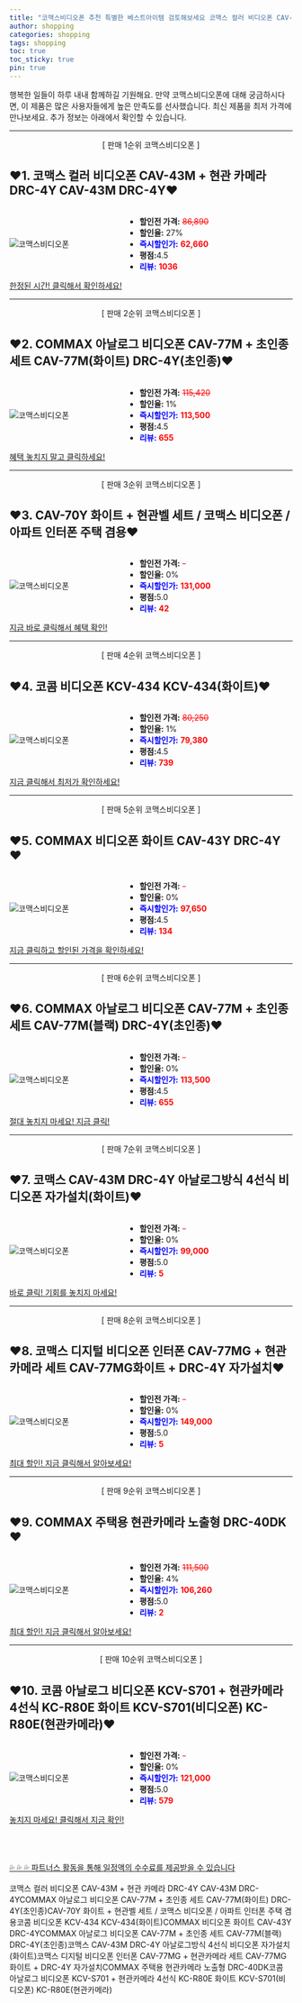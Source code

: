 ```yaml
---
title: "코맥스비디오폰 추천 특별한 베스트아이템 검토해보세요 코맥스 컬러 비디오폰 CAV-43M +"
author: shopping
categories: shopping
tags: shopping
toc: true
toc_sticky: true
pin: true
---
```

행복한 일들이 하루 내내 함께하길 기원해요. 만약 코맥스비디오폰에 대해 궁금하시다면,  이 제품은 많은 사용자들에게 높은 만족도를 선사했습니다. 최신 제품을 최저 가격에 만나보세요. 추가 정보는 아래에서 확인할 수 있습니다.

---
<p class="toplist" style="margin: 0 auto; display: block; width: fit-content;">[ 판매 1순위 코맥스비디오폰 ]</p>

<h2><strong>❤️1. 코맥스 컬러 비디오폰 CAV-43M + 현관 카메라 DRC-4Y CAV-43M DRC-4Y❤️</strong></h2>

<div style="display: flex; align-items: center;">
    <div style="flex: 0.4;">
        <img src="https://thumbnail6.coupangcdn.com/thumbnails/remote/230x230ex/image/retail/images/1748092589608722-d17ba6ad-41bd-4c11-97b4-4ae0b3014d2a.jpg" alt="코맥스비디오폰" style="max-width: 100%;">
    </div>
    <div style="flex: 0.6; margin-left: 10px;">
        <ul>
            <li><strong>할인전 가격:</strong> <del style="color: red;">86,890</del></li>
            <li><strong>할인율:</strong> 27%</li>
            <li><span style='color:blue'><strong>즉시할인가:</strong></span> <span style='color:red'><strong>62,660</strong></span></li>
            <li><strong>평점:</strong>4.5</li>
            <li><span style='color:blue'><strong>리뷰:</strong></span> <span style='color:red'><strong>1036</strong></span></li>
        </ul>
    </div>
</div>
<div class="center">
    <a href="https://selin100587001.github.io?lptag=AF9450613&subid=githubio&pageKey=148157067&traceid=V0-153&itemId=428437634&vendorItemId=4056474283" class="myButton">
        한정된 시간! 클릭해서 확인하세요!
    </a>
</div>


---
<p class="toplist" style="margin: 0 auto; display: block; width: fit-content;">[ 판매 2순위 코맥스비디오폰 ]</p>

<h2><strong>❤️2. COMMAX 아날로그 비디오폰 CAV-77M + 초인종 세트 CAV-77M(화이트) DRC-4Y(초인종)❤️</strong></h2>

<div style="display: flex; align-items: center;">
    <div style="flex: 0.4;">
        <img src="https://thumbnail7.coupangcdn.com/thumbnails/remote/230x230ex/image/rs_quotation_api/pumo4ni3/631ca846b59d46a280a2f42d416a1809.jpg" alt="코맥스비디오폰" style="max-width: 100%;">
    </div>
    <div style="flex: 0.6; margin-left: 10px;">
        <ul>
            <li><strong>할인전 가격:</strong> <del style="color: red;">115,420</del></li>
            <li><strong>할인율:</strong> 1%</li>
            <li><span style='color:blue'><strong>즉시할인가:</strong></span> <span style='color:red'><strong>113,500</strong></span></li>
            <li><strong>평점:</strong>4.5</li>
            <li><span style='color:blue'><strong>리뷰:</strong></span> <span style='color:red'><strong>655</strong></span></li>
        </ul>
    </div>
</div>
<div class="center">
    <a href="https://selin100587001.github.io?lptag=AF9450613&subid=githubio&pageKey=6215010238&traceid=V0-153&itemId=12407815055&vendorItemId=79677289576" class="myButton">
        혜택 놓치지 말고 클릭하세요!
    </a>
</div>


---
<p class="toplist" style="margin: 0 auto; display: block; width: fit-content;">[ 판매 3순위 코맥스비디오폰 ]</p>

<h2><strong>❤️3. CAV-70Y 화이트 + 현관벨 세트 / 코맥스 비디오폰 / 아파트 인터폰 주택 겸용❤️</strong></h2>

<div style="display: flex; align-items: center;">
    <div style="flex: 0.4;">
        <img src="https://thumbnail6.coupangcdn.com/thumbnails/remote/230x230ex/image/vendor_inventory/3f6d/dc1ccfd00d56bb8cf937a19f543f11553bba392886b6e00c554d8bc4c2c2.png" alt="코맥스비디오폰" style="max-width: 100%;">
    </div>
    <div style="flex: 0.6; margin-left: 10px;">
        <ul>
            <li><strong>할인전 가격:</strong> <del style="color: red;">-</del></li>
            <li><strong>할인율:</strong> 0%</li>
            <li><span style='color:blue'><strong>즉시할인가:</strong></span> <span style='color:red'><strong>131,000</strong></span></li>
            <li><strong>평점:</strong>5.0</li>
            <li><span style='color:blue'><strong>리뷰:</strong></span> <span style='color:red'><strong>42</strong></span></li>
        </ul>
    </div>
</div>
<div class="center">
    <a href="https://selin100587001.github.io?lptag=AF9450613&subid=githubio&pageKey=6344730124&traceid=V0-153&itemId=13325770497&vendorItemId=80581735972" class="myButton">
        지금 바로 클릭해서 혜택 확인!
    </a>
</div>


---
<p class="toplist" style="margin: 0 auto; display: block; width: fit-content;">[ 판매 4순위 코맥스비디오폰 ]</p>

<h2><strong>❤️4. 코콤 비디오폰 KCV-434 KCV-434(화이트)❤️</strong></h2>

<div style="display: flex; align-items: center;">
    <div style="flex: 0.4;">
        <img src="https://thumbnail7.coupangcdn.com/thumbnails/remote/230x230ex/image/retail/images/103296425779421-f07c7f46-dfea-4b62-8e89-1b3b1a6678fa.jpg" alt="코맥스비디오폰" style="max-width: 100%;">
    </div>
    <div style="flex: 0.6; margin-left: 10px;">
        <ul>
            <li><strong>할인전 가격:</strong> <del style="color: red;">80,250</del></li>
            <li><strong>할인율:</strong> 1%</li>
            <li><span style='color:blue'><strong>즉시할인가:</strong></span> <span style='color:red'><strong>79,380</strong></span></li>
            <li><strong>평점:</strong>4.5</li>
            <li><span style='color:blue'><strong>리뷰:</strong></span> <span style='color:red'><strong>739</strong></span></li>
        </ul>
    </div>
</div>
<div class="center">
    <a href="https://selin100587001.github.io?lptag=AF9450613&subid=githubio&pageKey=6273250382&traceid=V0-153&itemId=12841326714&vendorItemId=83107809787" class="myButton">
        지금 클릭해서 최저가 확인하세요!
    </a>
</div>


---
<p class="toplist" style="margin: 0 auto; display: block; width: fit-content;">[ 판매 5순위 코맥스비디오폰 ]</p>

<h2><strong>❤️5. COMMAX 비디오폰 화이트 CAV-43Y DRC-4Y❤️</strong></h2>

<div style="display: flex; align-items: center;">
    <div style="flex: 0.4;">
        <img src="https://thumbnail7.coupangcdn.com/thumbnails/remote/230x230ex/image/vendor_inventory/1835/13826c2457c3a4c70f368b5992c6797f2c7de2dd098d539459cafefcaad1.jpg" alt="코맥스비디오폰" style="max-width: 100%;">
    </div>
    <div style="flex: 0.6; margin-left: 10px;">
        <ul>
            <li><strong>할인전 가격:</strong> <del style="color: red;">-</del></li>
            <li><strong>할인율:</strong> 0%</li>
            <li><span style='color:blue'><strong>즉시할인가:</strong></span> <span style='color:red'><strong>97,650</strong></span></li>
            <li><strong>평점:</strong>4.5</li>
            <li><span style='color:blue'><strong>리뷰:</strong></span> <span style='color:red'><strong>134</strong></span></li>
        </ul>
    </div>
</div>
<div class="center">
    <a href="https://selin100587001.github.io?lptag=AF9450613&subid=githubio&pageKey=7465651396&traceid=V0-153&itemId=19469334560&vendorItemId=82475583778" class="myButton">
        지금 클릭하고 할인된 가격을 확인하세요!
    </a>
</div>


---
<p class="toplist" style="margin: 0 auto; display: block; width: fit-content;">[ 판매 6순위 코맥스비디오폰 ]</p>

<h2><strong>❤️6. COMMAX 아날로그 비디오폰 CAV-77M + 초인종 세트 CAV-77M(블랙) DRC-4Y(초인종)❤️</strong></h2>

<div style="display: flex; align-items: center;">
    <div style="flex: 0.4;">
        <img src="https://thumbnail10.coupangcdn.com/thumbnails/remote/230x230ex/image/rs_quotation_api/oe2gx843/f91a0e6e86d64bb0a249501bbaf21dc4.jpg" alt="코맥스비디오폰" style="max-width: 100%;">
    </div>
    <div style="flex: 0.6; margin-left: 10px;">
        <ul>
            <li><strong>할인전 가격:</strong> <del style="color: red;">-</del></li>
            <li><strong>할인율:</strong> 0%</li>
            <li><span style='color:blue'><strong>즉시할인가:</strong></span> <span style='color:red'><strong>113,500</strong></span></li>
            <li><strong>평점:</strong>4.5</li>
            <li><span style='color:blue'><strong>리뷰:</strong></span> <span style='color:red'><strong>655</strong></span></li>
        </ul>
    </div>
</div>
<div class="center">
    <a href="https://selin100587001.github.io?lptag=AF9450613&subid=githubio&pageKey=6215010238&traceid=V0-153&itemId=12407815053&vendorItemId=79677289566" class="myButton">
        절대 놓치지 마세요! 지금 클릭!
    </a>
</div>


---
<p class="toplist" style="margin: 0 auto; display: block; width: fit-content;">[ 판매 7순위 코맥스비디오폰 ]</p>

<h2><strong>❤️7. 코맥스 CAV-43M DRC-4Y 아날로그방식 4선식 비디오폰 자가설치(화이트)❤️</strong></h2>

<div style="display: flex; align-items: center;">
    <div style="flex: 0.4;">
        <img src="https://thumbnail7.coupangcdn.com/thumbnails/remote/230x230ex/image/vendor_inventory/fafc/4ce828be5f23f4c2230dbe639ddd5ee54d92f2092d4139cca4e2da4aa2c3.jpg" alt="코맥스비디오폰" style="max-width: 100%;">
    </div>
    <div style="flex: 0.6; margin-left: 10px;">
        <ul>
            <li><strong>할인전 가격:</strong> <del style="color: red;">-</del></li>
            <li><strong>할인율:</strong> 0%</li>
            <li><span style='color:blue'><strong>즉시할인가:</strong></span> <span style='color:red'><strong>99,000</strong></span></li>
            <li><strong>평점:</strong>5.0</li>
            <li><span style='color:blue'><strong>리뷰:</strong></span> <span style='color:red'><strong>5</strong></span></li>
        </ul>
    </div>
</div>
<div class="center">
    <a href="https://selin100587001.github.io?lptag=AF9450613&subid=githubio&pageKey=6833644874&traceid=V0-153&itemId=16229513303&vendorItemId=83423004534" class="myButton">
        바로 클릭! 기회를 놓치지 마세요!
    </a>
</div>


---
<p class="toplist" style="margin: 0 auto; display: block; width: fit-content;">[ 판매 8순위 코맥스비디오폰 ]</p>

<h2><strong>❤️8. 코맥스 디지털 비디오폰 인터폰 CAV-77MG + 현관카메라 세트 CAV-77MG화이트 + DRC-4Y 자가설치❤️</strong></h2>

<div style="display: flex; align-items: center;">
    <div style="flex: 0.4;">
        <img src="https://thumbnail10.coupangcdn.com/thumbnails/remote/230x230ex/image/vendor_inventory/053d/3f9ea60223b4cc7392a481f3068cbb11ced0a5508de8f0c9b9ce4b2ad48f.jpg" alt="코맥스비디오폰" style="max-width: 100%;">
    </div>
    <div style="flex: 0.6; margin-left: 10px;">
        <ul>
            <li><strong>할인전 가격:</strong> <del style="color: red;">-</del></li>
            <li><strong>할인율:</strong> 0%</li>
            <li><span style='color:blue'><strong>즉시할인가:</strong></span> <span style='color:red'><strong>149,000</strong></span></li>
            <li><strong>평점:</strong>5.0</li>
            <li><span style='color:blue'><strong>리뷰:</strong></span> <span style='color:red'><strong>5</strong></span></li>
        </ul>
    </div>
</div>
<div class="center">
    <a href="https://selin100587001.github.io?lptag=AF9450613&subid=githubio&pageKey=7694357191&traceid=V0-153&itemId=20583906825&vendorItemId=87658979731" class="myButton">
        최대 할인! 지금 클릭해서 알아보세요!
    </a>
</div>


---
<p class="toplist" style="margin: 0 auto; display: block; width: fit-content;">[ 판매 9순위 코맥스비디오폰 ]</p>

<h2><strong>❤️9. COMMAX 주택용 현관카메라 노출형 DRC-40DK❤️</strong></h2>

<div style="display: flex; align-items: center;">
    <div style="flex: 0.4;">
        <img src="https://thumbnail6.coupangcdn.com/thumbnails/remote/230x230ex/image/retail/images/2024/02/26/14/1/bea0e287-8459-45c6-a195-e12f25cee699.jpg" alt="코맥스비디오폰" style="max-width: 100%;">
    </div>
    <div style="flex: 0.6; margin-left: 10px;">
        <ul>
            <li><strong>할인전 가격:</strong> <del style="color: red;">111,500</del></li>
            <li><strong>할인율:</strong> 4%</li>
            <li><span style='color:blue'><strong>즉시할인가:</strong></span> <span style='color:red'><strong>106,260</strong></span></li>
            <li><strong>평점:</strong>5.0</li>
            <li><span style='color:blue'><strong>리뷰:</strong></span> <span style='color:red'><strong>2</strong></span></li>
        </ul>
    </div>
</div>
<div class="center">
    <a href="https://selin100587001.github.io?lptag=AF9450613&subid=githubio&pageKey=7600619034&traceid=V0-153&itemId=20105010047&vendorItemId=88810026639" class="myButton">
        최대 할인! 지금 클릭해서 알아보세요!
    </a>
</div>


---
<p class="toplist" style="margin: 0 auto; display: block; width: fit-content;">[ 판매 10순위 코맥스비디오폰 ]</p>

<h2><strong>❤️10. 코콤 아날로그 비디오폰 KCV-S701 + 현관카메라 4선식 KC-R80E 화이트 KCV-S701(비디오폰) KC-R80E(현관카메라)❤️</strong></h2>

<div style="display: flex; align-items: center;">
    <div style="flex: 0.4;">
        <img src="https://thumbnail10.coupangcdn.com/thumbnails/remote/230x230ex/image/retail/images/2020/12/02/16/4/fa16c782-f9ee-4e7a-9355-ff4e5c2ce9b6.jpg" alt="코맥스비디오폰" style="max-width: 100%;">
    </div>
    <div style="flex: 0.6; margin-left: 10px;">
        <ul>
            <li><strong>할인전 가격:</strong> <del style="color: red;">-</del></li>
            <li><strong>할인율:</strong> 0%</li>
            <li><span style='color:blue'><strong>즉시할인가:</strong></span> <span style='color:red'><strong>121,000</strong></span></li>
            <li><strong>평점:</strong>5.0</li>
            <li><span style='color:blue'><strong>리뷰:</strong></span> <span style='color:red'><strong>579</strong></span></li>
        </ul>
    </div>
</div>
<div class="center">
    <a href="https://selin100587001.github.io?lptag=AF9450613&subid=githubio&pageKey=4536462850&traceid=V0-153&itemId=5485132320&vendorItemId=72784820340" class="myButton">
        놓치지 마세요! 클릭해서 지금 확인!
    </a>
</div>

<br><br><br>[💦 💦 💦 파트너스 활동을 통해 일정액의 수수료를 제공받을 수 있습니다](https://link.coupang.com/a/bcpT2c)<br><br>코맥스 컬러 비디오폰 CAV-43M + 현관 카메라 DRC-4Y CAV-43M DRC-4YCOMMAX 아날로그 비디오폰 CAV-77M + 초인종 세트 CAV-77M(화이트) DRC-4Y(초인종)CAV-70Y 화이트 + 현관벨 세트 / 코맥스 비디오폰 / 아파트 인터폰 주택 겸용코콤 비디오폰 KCV-434 KCV-434(화이트)COMMAX 비디오폰 화이트 CAV-43Y DRC-4YCOMMAX 아날로그 비디오폰 CAV-77M + 초인종 세트 CAV-77M(블랙) DRC-4Y(초인종)코맥스 CAV-43M DRC-4Y 아날로그방식 4선식 비디오폰 자가설치(화이트)코맥스 디지털 비디오폰 인터폰 CAV-77MG + 현관카메라 세트 CAV-77MG화이트 + DRC-4Y 자가설치COMMAX 주택용 현관카메라 노출형 DRC-40DK코콤 아날로그 비디오폰 KCV-S701 + 현관카메라 4선식 KC-R80E 화이트 KCV-S701(비디오폰) KC-R80E(현관카메라)